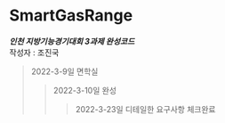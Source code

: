 # SmartGasRange

***인천 지방기능경기대회 3과제 완성코드***\
작성자 : 조진국   

> 2022-3-9일 면학실
> > 2022-3-10일 완성
> > >2022-3-23일 디테일한 요구사항 체크완료
